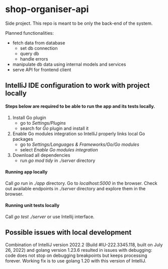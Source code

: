 # shop-organiser-api
Side project. This repo is meant to be only the back-end of the system.

Planned functionalities:
- fetch data from database
  - set db connection
  - query db
  - handle errors
- manipulate db data using internal models and services
- serve API for frontend client

## IntelliJ IDE configuration to work with project locally

#### Steps below are required to be able to run the app and its tests locally.

1. Install Go plugin
   - go to *Settings/Plugins*
   - search for *Go* plugin and install it
2. Enable Go modules integration so IntelliJ properly links local Go packages
   - go to *Settings/Languages & Frameworks/Go/Go modules*
   - select *Enable Go modules integration*
3. Download all dependencies
   - run *go mod tidy* in *./server* directory

#### Running app locally

Call *go run* in *./app* directory. Go to *localhost:5000* in the browser. Check out available endpoints in *./server* directory and explore them in the browser.

#### Running unit tests locally

Call *go test ./server* or use Intellij interface.

## Possible issues with local development

Combination of IntelliJ version 2022.2 (Build #IU-222.3345.118, built on July 26, 2022) and golang version 1.23.6 resulted in issues with debugging: code does not stop on debugging breakpoints but keeps processing forever. Working fix is to use golang 1.20 with this version of IntelliJ.